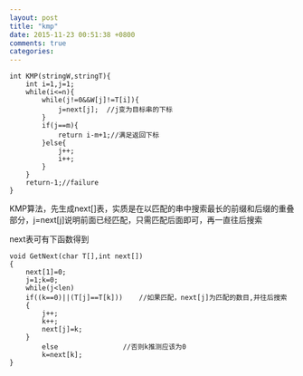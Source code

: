 ```yaml
---
layout: post
title: "kmp"
date: 2015-11-23 00:51:38 +0800
comments: true
categories: 
---
```


    int KMP(stringW,stringT){
        int i=1,j=1;
        while(i<=n){
            while(j!=0&&W[j]!=T[i]){
                j=next[j];  //j变为目标串的下标
            }
            if(j==m){
                return i-m+1;//满足返回下标
            }else{
                j++;
                i++;
            }
        }
        return-1;//failure
    }

KMP算法，先生成next[]表，实质是在以匹配的串中搜索最长的前缀和后缀的重叠部分，j=next[j]说明前面已经匹配，只需匹配后面即可，再一直往后搜索

next表可有下函数得到

	void GetNext(char T[],int next[])
	{
	    next[1]=0;
	    j=1;k=0;
	    while(j<len)
		if((k==0)||(T[j]==T[k]))	//如果匹配，next[j]为匹配的数目,并往后搜索
		{
		    j++;
		    k++;
		    next[j]=k;
		}
	    	else				//否则k推测应该为0
		    k=next[k];
	}
